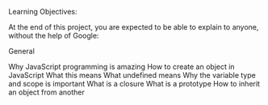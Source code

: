 Learning Objectives:

At the end of this project, you are expected to be able to explain to anyone, without the help of Google:

General

Why JavaScript programming is amazing
How to create an object in JavaScript
What this means
What undefined means
Why the variable type and scope is important
What is a closure
What is a prototype
How to inherit an object from another

